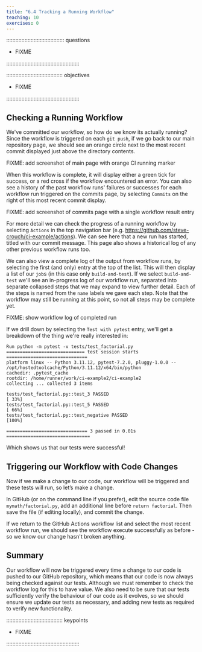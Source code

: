 ```yaml
---
title: "6.4 Tracking a Running Workflow"
teaching: 10
exercises: 0
---
```


:::::::::::::::::::::::::::::::::::::: questions 

- FIXME

::::::::::::::::::::::::::::::::::::::::::::::::

::::::::::::::::::::::::::::::::::::: objectives

- FIXME

::::::::::::::::::::::::::::::::::::::::::::::::

## Checking a Running Workflow

We've committed our workflow,
so how do we know its actually running?
Since the workflow is triggered on each `git push`,
if we go back to our main repository page,
we should see an orange circle next to the most recent commit displayed just above the directory contents.

FIXME: add screenshot of main page with orange CI running marker

When this workflow is complete, it will display either a green tick for success,
or a red cross if the workflow encountered an error.
You can also see a history of the past workflow runs' failures or successes for each workflow run triggered on the commits page,
by selecting `Commits` on the right of this most recent commit display.

FIXME: add screenshot of commits page with a single workflow result entry

For more detail we can check the progress of a running workflow by selecting `Actions` in the top navigation bar (e.g. https://github.com/steve-crouch/ci-example/actions).
We can see here that a new run has started,
titled with our commit message.
This page also shows a historical log of any other previous workflow runs too.

We can also view a complete log of the output from workflow runs,
by selecting the first (and only) entry at the top of the list.
This will then display a list of our `job`s (in this case only `build-and-test`).
If we select `build-and-test` we'll see an in-progress log of our workflow run,
separated into separate collapsed steps that we may expand to view further detail.
Each of the steps is named from the `name` labels we gave each step.
Note that the workflow may still be running at this point,
so not all steps may be complete yet.

FIXME: show workflow log of completed run

If we drill down by selecting the `Test with pytest` entry,
we'll get a breakdown of the thing we're really interested in:

```output
Run python -m pytest -v tests/test_factorial.py
============================= test session starts ==============================
platform linux -- Python 3.11.12, pytest-7.2.0, pluggy-1.0.0 -- /opt/hostedtoolcache/Python/3.11.12/x64/bin/python
cachedir: .pytest_cache
rootdir: /home/runner/work/ci-example2/ci-example2
collecting ... collected 3 items

tests/test_factorial.py::test_3 PASSED                                   [ 33%]
tests/test_factorial.py::test_5 PASSED                                   [ 66%]
tests/test_factorial.py::test_negative PASSED                            [100%]

============================== 3 passed in 0.01s ===============================
```

Which shows us that our tests were successful!

## Triggering our Workflow with Code Changes

Now if we make a change to our code, our workflow will be triggered and these tests will run,
so let’s make a change.

In GitHub (or on the command line if you prefer),
edit the source code file `mymath/factorial.py`,
add an additional line before `return factorial`.
Then save the file (if editing locally), and commit the change.

If we return to the GitHub Actions workflow list and select the most recent workflow run,
we should see the workflow execute successfully as before - so we know our change hasn't broken anything.

## Summary

Our workflow will now be triggered every time a change to our code is pushed to our GitHub repository,
which means that our code is now always being checked against our tests.
Although we must remember to check the workflow log for this to have value. 
We also need to be sure that our tests sufficiently verify the behaviour of our code as it evolves,
so we should ensure we update our tests as necessary,
and adding new tests as required to verify new functionality.

::::::::::::::::::::::::::::::::::::: keypoints 

- FIXME

::::::::::::::::::::::::::::::::::::::::::::::::
